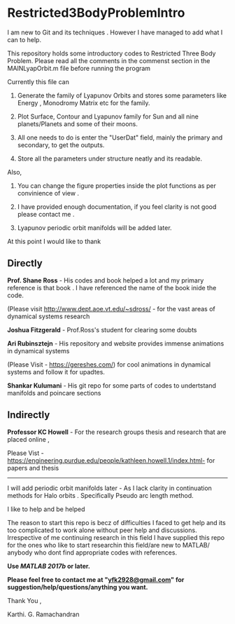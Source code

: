 # Restricted3BodyProblemIntro
I am new to Git and its techniques . However I have managed to add what I can to help.


This repository holds some introductory codes to Restricted Three Body Problem. Please read all the comments in the commenst section in the MAINLyapOrbit.m file before running the program


Currently this file can 
1) Generate the family of Lyapunov Orbits and stores some parameters like Energy , Monodromy Matrix etc for the family.

2) Plot Surface, Contour and Lyapunov family for Sun and all nine planets/Planets and some of their moons.

3) All one needs to do is enter the "UserDat" field, mainly the primary and secondary, to get the outputs.

4) Store all the parameters under structure neatly and its readable.

Also,
1) You can change the figure properties inside the plot functions as per convinience of view . 

2) I have provided enough documentation, if you feel clarity is not good please contact me . 

3) Lyapunov periodic orbit manifolds will be added later.

At this point I would like to thank 

Directly
--------
**Prof. Shane Ross** - His codes and book helped a lot and my primary reference is that book . I have referenced the name of the book inide the code.

(Please visit http://www.dept.aoe.vt.edu/~sdross/ - for the vast areas of dynamical systems research


**Joshua Fitzgerald** -  Prof.Ross's student for clearing some doubts


**Ari Rubinsztejn** - His repository and website provides immense animations in dynamical systems 

(Please Visit - https://gereshes.com/) for cool animations in dynamical systems and follow it for upadtes.


**Shankar Kulumani** -  His git repo for some parts of codes to undertstand manifolds and poincare sections

Indirectly
-------------
**Professor KC Howell** - For the research groups thesis and research that are placed online ,

Please Vist - https://engineering.purdue.edu/people/kathleen.howell.1/index.html- for papers and thesis

***************************************************************
I will add periodic orbit manifolds later - As I lack clarity in continuation methods for Halo orbits . Specifically Pseudo arc length method. 

I like to help and be helped 

The reason to start this repo is becz of difficulties I faced to get help and its too complicated to work alone without peer help and discussions. Irrespective of me continuing research in this field I have 
supplied this repo for the ones who like to start researchin this field/are new to MATLAB/ anybody who dont find appropriate codes with references.   

**Use _MATLAB 2017b_ or later.**

**Please feel free to contact me at "yfk2928@gmail.com" for suggestion/help/questions/anything you want.**

Thank You ,

Karthi. G. Ramachandran
